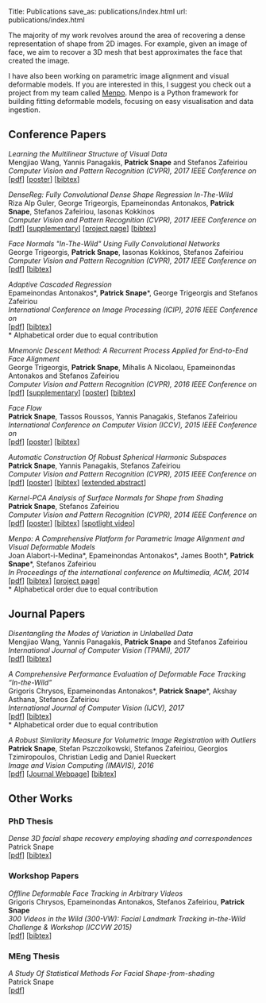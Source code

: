 Title: Publications
save_as: publications/index.html
url: publications/index.html

The majority of my work revolves around the area of recovering a dense 
representation of shape from 2D images. For example, given an image of face,
we aim to recover a 3D mesh that best approximates the face that created
the image.

I have also been working on parametric image alignment and visual deformable
models. If you are interested in this, I suggest you check out a project 
from my team called [Menpo](http://menpo.org). Menpo is a Python framework
for building fitting deformable models, focusing on easy visualisation
and data ingestion.

## Conference Papers
*Learning the Multilinear Structure of Visual Data*  
Mengjiao Wang, Yannis Panagakis, **Patrick Snape** and Stefanos Zafeiriou    
*Computer Vision and Pattern Recognition (CVPR), 2017 IEEE Conference on*  
[[pdf](https://openaccess.thecvf.com/content_cvpr_2017/papers/Wang_Learning_the_Multilinear_CVPR_2017_paper.pdf)]
[[poster](https://openaccess.thecvf.com/content_cvpr_2017/poster/1914_POSTER.pdf)]
[[bibtex]({static}/publications/cvpr2017multilinear.bib)]

*DenseReg: Fully Convolutional Dense Shape Regression In-The-Wild*  
Riza Alp Guler, George Trigeorgis, Epameinondas Antonakos, **Patrick Snape**, Stefanos Zafeiriou, Iasonas Kokkinos    
*Computer Vision and Pattern Recognition (CVPR), 2017 IEEE Conference on*  
[[pdf](https://openaccess.thecvf.com/content_cvpr_2017/papers/Guler_DenseReg_Fully_Convolutional_CVPR_2017_paper.pdf)]
[[supplementary]({static}/publications/cvpr2017densereg_supp.pdf)]
[[project page](http://alpguler.com/DenseReg.html)]
[[bibtex]({static}/publications/cvpr2017densereg.bib)]

*Face Normals "In-The-Wild" Using Fully Convolutional Networks*  
George Trigeorgis, **Patrick Snape**, Iasonas Kokkinos, Stefanos Zafeiriou  
*Computer Vision and Pattern Recognition (CVPR), 2017 IEEE Conference on*  
[[pdf](https://openaccess.thecvf.com/content_cvpr_2017/papers/Trigeorgis_Face_Normals_In-The-Wild_CVPR_2017_paper.pdf)]
[[bibtex]({static}/publications/cvpr2017facenormals.bib)]

*Adaptive Cascaded Regression*  
Epameinondas Antonakos\*, **Patrick Snape**\*, George Trigeorgis and Stefanos Zafeiriou  
*International Conference on Image Processing (ICIP), 2016 IEEE Conference on*  
[[pdf](https://spiral.imperial.ac.uk/bitstream/10044/1/32900/2/antonakos2016adaptive.pdf)]
[[bibtex]({static}/publications/icip2016.bib)]  
\* Alphabetical order due to equal contribution

*Mnemonic Descent Method: A Recurrent Process Applied for End-to-End Face Alignment*  
George Trigeorgis, **Patrick Snape**, Mihalis A Nicolaou, Epameinondas Antonakos and Stefanos Zafeiriou  
*Computer Vision and Pattern Recognition (CVPR), 2016 IEEE Conference on*  
[[pdf](https://openaccess.thecvf.com/content_cvpr_2016/papers/Trigeorgis_Mnemonic_Descent_Method_CVPR_2016_paper.pdf)]
[[supplementary](https://openaccess.thecvf.com/content_cvpr_2016/supplemental/Trigeorgis_Mnemonic_Descent_Method_2016_CVPR_supplemental.pdf)]
[[poster]({static}/publications/cvpr2016mdm_poster.pdf)]
[[bibtex]({static}/publications/cvpr2016mdm.bib)]

*Face Flow*  
**Patrick Snape**, Tassos Roussos, Yannis Panagakis, Stefanos Zafeiriou  
*International Conference on Computer Vision (ICCV), 2015 IEEE Conference on*  
[[pdf](http://ibug.doc.ic.ac.uk/media/uploads/documents/0012.pdf)]
[[poster]({static}/publications/iccv2015_poster.pdf)]
[[bibtex]({static}/publications/iccv2015.bib)]

*Automatic Construction Of Robust Spherical Harmonic Subspaces*  
**Patrick Snape**, Yannis Panagakis, Stefanos Zafeiriou  
*Computer Vision and Pattern Recognition (CVPR), 2015 IEEE Conference on*  
[[pdf](http://ibug.doc.ic.ac.uk/media/uploads/documents/robust_spherical_harmonics.pdf)]
[[poster]({static}/publications/cvpr2015_poster.pdf)]
[[bibtex]({static}/publications/cvpr2015.bib)]
[[extended abstract]({static}/publications/cvpr2015_extended_abstract.pdf)]

*Kernel-PCA Analysis of Surface Normals for Shape from Shading*  
**Patrick Snape**, Stefanos Zafeiriou  
*Computer Vision and Pattern Recognition (CVPR), 2014 IEEE Conference on*  
[[pdf](http://ibug.doc.ic.ac.uk/media/uploads/documents/kpca_shape_from_shading.pdf)]
[[poster]({static}/publications/cvpr2014_poster.pdf)]
[[bibtex]({static}/publications/cvpr2014.bib)]
[[spotlight video](https://www.youtube.com/watch?v=wbEt_wsXf0Y)]

*Menpo: A Comprehensive Platform for Parametric Image Alignment and Visual Deformable Models*  
Joan Alabort-i-Medina\*, Epameinondas Antonakos\*, James Booth\*, **Patrick Snape**\*, Stefanos Zafeiriou  
*In Proceedings of the international conference on Multimedia, ACM, 2014*  
[[pdf](http://www.menpo.org/pages/paper/Menpo_ACM_MM_2014.pdf)]
[[bibtex](http://www.menpo.org/pages/paper/menpo.bib)]
[[project page](http://www.menpo.org/)]  
\* Alphabetical order due to equal contribution

## Journal Papers
*Disentangling the Modes of Variation in Unlabelled Data*  
Mengjiao Wang, Yannis Panagakis, **Patrick Snape** and Stefanos Zafeiriou  
*International Journal of Computer Vision (TPAMI), 2017*  
[[pdf](https://eprints.mdx.ac.uk/23771/1/J14.pdf)]
[[bibtex]({static}/publications/tpami2017.bib)]

*A Comprehensive Performance Evaluation of Deformable Face Tracking “In-the-Wild”*  
Grigoris Chrysos, Epameinondas Antonakos\*, **Patrick Snape**\*, Akshay Asthana, Stefanos Zafeiriou  
*International Journal of Computer Vision (IJCV), 2017*  
[[pdf](https://link.springer.com/article/10.1007/s11263-017-0999-5)]
[[bibtex]({static}/publications/ijcv2017.bib)]  
\* Alphabetical order due to equal contribution

*A Robust Similarity Measure for Volumetric Image Registration with Outliers*  
**Patrick Snape**, Stefan Pszczolkowski, Stefanos Zafeiriou, Georgios Tzimiropoulos, Christian Ledig and Daniel Rueckert  
*Image and Vision Computing (IMAVIS), 2016*  
[[pdf]({static}/publications/imavis2016.pdf)]
[[Journal Webpage](https://www.sciencedirect.com/science/article/abs/pii/S0262885616300841)]
[[bibtex]({static}/publications/imavis2016.bib)]

## Other Works

### PhD Thesis
*Dense 3D facial shape recovery employing shading and correspondences*  
Patrick Snape  
[[pdf](https://spiral.imperial.ac.uk/bitstream/10044/1/50186/1/Snape-P-2017-PhD-Thesis.pdf)]
[[bibtex]({static}/publications/phdthesis.bib)]

### Workshop Papers
*Offline Deformable Face Tracking in Arbitrary Videos*  
Grigoris Chrysos, Epameinondas Antonakos, Stefanos Zafeiriou, **Patrick Snape**  
*300 Videos in the Wild (300-VW): Facial Landmark Tracking in-the-Wild Challenge & Workshop (ICCVW 2015)*  
[[pdf](http://ibug.doc.ic.ac.uk/media/uploads/documents/paper_offline.pdf)]
[[bibtex]({static}/publications/iccvw2015.bib)]

### MEng Thesis
*A Study Of Statistical Methods For Facial Shape-from-shading*  
Patrick Snape  
[[pdf]({static}/publications/patrick_snape_meng_thesis.pdf)]
